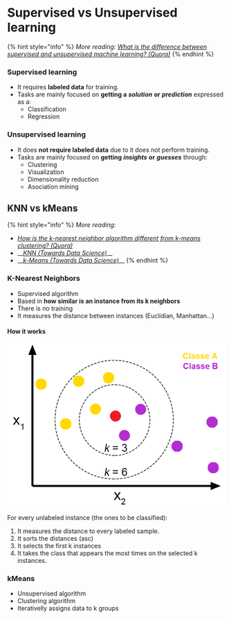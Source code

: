 # Supervised vs Unsupervised learning

{% hint style="info" %}
 _More reading:_ [_What is the difference between supervised and unsupervised machine learning? \(Quora\)_](https://www.quora.com/What-is-the-difference-between-supervised-and-unsupervised-learning-algorithms)
{% endhint %}

### Supervised learning

* It requires **labeled data** for training. 
* Tasks are mainly focused on **getting a** _**solution**_ **or** _**prediction**_ expressed as a:
  * Classification
  * Regression

### Unsupervised learning

* It does **not require labeled data** due to it does not perform training.
* Tasks are mainly focused on **getting** _**insights**_ **or** _**guesses**_ through:
  * Clustering
  * Visualization
  * Dimensionality reduction
  * Asociation mining

## KNN vs kMeans

{% hint style="info" %}
 _More reading:_

* [_How is the k-nearest neighbor algorithm different from k-means clustering? \(Quora\)_](https://www.quora.com/How-is-the-k-nearest-neighbor-algorithm-different-from-k-means-clustering)
* \_\_[_KNN \(Towards Data Science\)_](https://towardsdatascience.com/knn-k-nearest-neighbors-1-a4707b24bd1d)\_\_
* \_\_[_k-Means \(Towards Data Science\)_](https://towardsdatascience.com/understanding-k-means-clustering-in-machine-learning-6a6e67336aa1)\_\_
{% endhint %}

### K-Nearest Neighbors

* Supervised algorithm
* Based in **how similar is an instance from its k neighbors**
* There is no training
* It measures the distance between instances \(Euclidian, Manhattan...\)

#### **How it works**

![](../../.gitbook/assets/image%20%2818%29.png)

For every unlabeled instance \(the ones to be classified\):

1. It measures the distance to every labeled sample.
2. It sorts the distances \(asc\) 
3. It selects the first k instances
4. It takes the class that appears the most times on the selected k instances.

### kMeans

* Unsupervised algorithm
* Clustering algorithm
* Iterativelly assigns data to k groups



